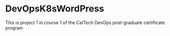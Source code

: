 # DevOpsK8sWordPress
This is project 1 in course 1 of the CalTech DevOps post-graduate certificate program
